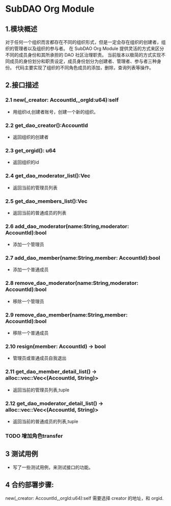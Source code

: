 # SubDAO Org Module
## 1.模块概述
对于任何一个组织而言都存在不同的组织形式，但是一定会存在组织的创建者，组织的管理者以及组织的参与者。
在 SubDAO Org Module 提供灵活的方式来区分不同的成员身份和其所承担的 DAO 社区治理职责。
当前版本以极简的方式实现不同成员的身份划分和职责设定，成员身份划分为创建者、管理者、参与者三种身份。
代码主要实现了组织的不同角色成员的添加，删除，查询列表等操作。

## 2.接口描述

### 2.1 new(_creator: AccountId,_orgId:u64):self
+ 用组织id,创建者账号，创建一个新的组织。

### 2.2 get_dao_creator():AccountId
+ 返回组织的创建者

### 2.3 get_orgid(): u64 
+ 返回组织的id

### 2.4 get_dao_moderator_list():Vec<AccountId>
+ 返回当前的管理员列表

### 2.5 get_dao_members_list():Vec<AccountId>
+ 返回当前的普通成员的列表

### 2.6 add_dao_moderator(name:String,moderator: AccountId):bool
+ 添加一个管理员

### 2.7 add_dao_member(name:String,member: AccountId):bool
+ 添加一个普通成员

### 2.8 remove_dao_moderator(name:String,moderator: AccountId):bool
+ 移除一个管理员

### 2.9 remove_dao_member(name:String,member: AccountId):bool
+ 移除一个普通成员

### 2.10 resign(member: AccountId) -> bool
+ 管理员或普通成员自我退出

### 2.11 get_dao_member_detail_list() -> alloc::vec::Vec<(AccountId, String)>
+ 返回当前的管理员列表,tuple 

### 2.12  get_dao_moderator_detail_list() -> alloc::vec::Vec<(AccountId, String)>
+ 返回当前的普通成员的列表,tuple

### TODO 增加角色transfer

## 3 测试用例
+ 写了一些测试用例，来测试接口的功能。

## 4 合约部署步骤:

new(_creator: AccountId,_orgId:u64):self
  需要选择 creator 的地址，和 orgid.
